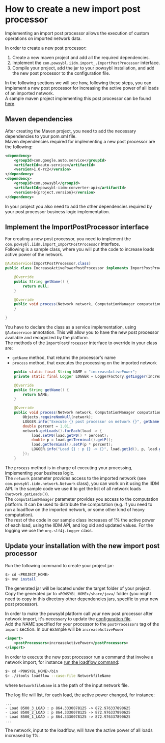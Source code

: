 ﻿# How to create a new import post processor
Implementing an import post processor allows the execution of custom operations on imported network data.

In order to create a new post processor:
1. Create a new maven project and add all the required dependencies.
2. Implement the `com.powsybl.iidm.import_.ImportPostProcessor` interface. 
3. Compile your project, add the jar to your powsybl installation, and add the new post processor to the configuration file.

In the following sections we will see how, following these steps, you can implement a new post processor for increasing the active power of all loads of an imported network.  
A sample maven project implementing this post processor can be found [here](../samples/increase-active-power-postprocessor).  

## Maven dependencies
  
After creating the Maven project, you need to add the necessary dependencies to your pom.xml file.  
Maven dependencies required for implementing a new post processor are the following:  

```xml
<dependency>
    <groupId>com.google.auto.service</groupId>
    <artifactId>auto-service</artifactId>
    <version>1.0-rc2</version>
</dependency>
<dependency>
    <groupId>com.powsybl</groupId>
    <artifactId>powsybl-iidm-converter-api</artifactId>
    <version>${project.version}</version>
</dependency>
```

In your project you also need to add the other dependencies required by your post processor business logic implementation.  

## Implement the ImportPostProcessor interface

For creating a new post processor, you need to implement the `com.powsybl.iidm.import_ImportPostProcessor` interface.  
Following is a sample class, where you will put the code to increase loads active power of the network.

```java
@AutoService(ImportPostProcessor.class)
public class IncreaseActivePowerPostProcessor implements ImportPostProcessor {

    @Override
    public String getName() {
        return null;
    }

    @Override
    public void process(Network network, ComputationManager computationManager) throws Exception {
    }

}
```

You have to declare the class as a service implementation, using `@Autoservice` annotation. This will allow you to have the new post processor available and recognized by the platform.  
The methods of the `ImportPostProcessor` interface to override in your class are: 
 
 - `getName` method, that returns the processor's name
 - `process` method, that  executes the processing on the imported network

```java
    public static final String NAME = "increaseActivePower";
    private static final Logger LOGGER = LoggerFactory.getLogger(IncreaseActivePowerPostProcessor.class);

    @Override
    public String getName() {
        return NAME;
    }

    @Override
    public void process(Network network, ComputationManager computationManager) throws Exception {
        Objects.requireNonNull(network);
        LOGGER.info("Execute {} post processor on network {}", getName(), network.getId());
        double percent = 1.01;
        network.getLoads().forEach(load -> {
            load.setP0(load.getP0() * percent);
            double p = load.getTerminal().getP();
            load.getTerminal().setP(p * percent);
            LOGGER.info("Load {} : p {} -> {}", load.getId(), p, load.getTerminal().getP());
        });
    }
```

The `process` method is in charge of executing your processing, implementing your business logic.  
The `network` parameter provides access to the imported network (see `com.powsybl.iidm.network.Network` class), you can work on it using the IIDM API. In the sample code we use it to get the list of all network loads (`network.getLoads()`).  
The `computationManager` parameter provides you access to the computation platform. It can be used to distribute the computation (e.g. if you need to run a loadflow on the imported network, or some other kind of heavy computation).  
The rest of the code in our sample class increases of 1% the active power of each load, using the IIDM API, and log old and updated values. For the logging we use the `org.slf4j.Logger` class.


## Update your installation with the new import post processor

Run the following command to create your project jar:

```bash
$> cd <PROJECT_HOME>
$> mvn install
```

The generated jar will be located under the target folder of your project.  
Copy the generated jar to `<POWSYBL_HOME>/share/java/` folder (you might need to copy in this directory other dependencies jars, specific to your new post processor).  
  
In order to make the powsybl platform call your new post processor after network import, it's necessary to update the [configuration file](../configuration/configuration.md).  
Add the NAME specified for your processor to the `postProcessors` tag of the `import` section. In our example will be `increaseActivePower`

```xml
<import>
    <postProcessors>increaseActivePower</postProcessors>
</import>
```
  
In order to execute the new post processor run a command that involve a network import, for instance [run the loadflow command](../tools/loadflow.md):
```bash
$> cd <POWSYBL_HOME>/bin
$> ./itools loadflow --case-file NetworkfileName
```

where `NetworkfileName` is a the path of the input network file.

The log file will list, for each load, the active power changed, for instance:

```
...
- Load 8500_3_LOAD : p 864.3330078125 -> 872.976337890625
- Load 8500_2_LOAD : p 864.3330078125 -> 872.976337890625
- Load 8500_1_LOAD : p 864.3330078125 -> 872.976337890625
...

```
The network, input to the loadflow, will have the active power of all loads increased by 1%.
